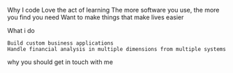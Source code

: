 Why I code
    Love the act of learning
    The more software you use, the more you find you need
    Want to make things that make lives easier
    
What i do
    
    Build custom business applications
    Handle financial analysis in multiple dimensions from multiple systems


why you should get in touch with me



